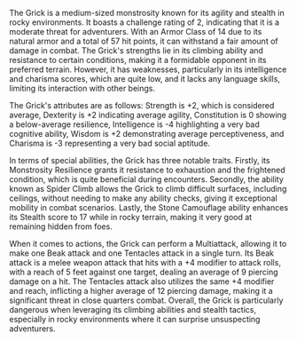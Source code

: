 The Grick is a medium-sized monstrosity known for its agility and stealth in rocky environments. It boasts a challenge rating of 2, indicating that it is a moderate threat for adventurers. With an Armor Class of 14 due to its natural armor and a total of 57 hit points, it can withstand a fair amount of damage in combat. The Grick's strengths lie in its climbing ability and resistance to certain conditions, making it a formidable opponent in its preferred terrain. However, it has weaknesses, particularly in its intelligence and charisma scores, which are quite low, and it lacks any language skills, limiting its interaction with other beings. 

The Grick's attributes are as follows: Strength is +2, which is considered average, Dexterity is +2 indicating average agility, Constitution is 0 showing a below-average resilience, Intelligence is -4 highlighting a very bad cognitive ability, Wisdom is +2 demonstrating average perceptiveness, and Charisma is -3 representing a very bad social aptitude.

In terms of special abilities, the Grick has three notable traits. Firstly, its Monstrosity Resilience grants it resistance to exhaustion and the frightened condition, which is quite beneficial during encounters. Secondly, the ability known as Spider Climb allows the Grick to climb difficult surfaces, including ceilings, without needing to make any ability checks, giving it exceptional mobility in combat scenarios. Lastly, the Stone Camouflage ability enhances its Stealth score to 17 while in rocky terrain, making it very good at remaining hidden from foes.

When it comes to actions, the Grick can perform a Multiattack, allowing it to make one Beak attack and one Tentacles attack in a single turn. Its Beak attack is a melee weapon attack that hits with a +4 modifier to attack rolls, with a reach of 5 feet against one target, dealing an average of 9 piercing damage on a hit. The Tentacles attack also utilizes the same +4 modifier and reach, inflicting a higher average of 12 piercing damage, making it a significant threat in close quarters combat. Overall, the Grick is particularly dangerous when leveraging its climbing abilities and stealth tactics, especially in rocky environments where it can surprise unsuspecting adventurers.